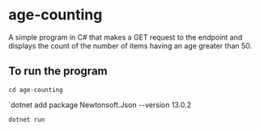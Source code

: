 # age-counting

A simple program in C# that makes a GET request to the endpoint and displays the count of the number of items having an age greater than 50.

## To run the program

`cd age-counting`

`dotnet add package Newtonsoft.Json --version 13.0.2

`dotnet run`
